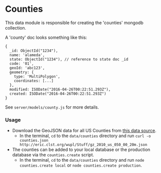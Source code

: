 # Counties

This data module is responsible for creating the 'counties' mongodb collection.

A 'county' doc looks something like this:

    {
      _id: ObjectId("1234"),
      name: 'alameda',
      state: ObjectId("1234"), // reference to state doc _id
      code: '01',
      geoId: 'abc123',
      geometry: {
        type: 'MultiPolygon',
        coordinates: [...]
      },
      modified: ISODate("2016-04-26T00:22:51.293Z"),
      created: ISODate("2016-04-26T00:22:51.293Z")
    }

See `server/models/county.js` for more details.

### Usage
* Download the GeoJSON data for all US Counties from [this data source](http://eric.clst.org/Stuff/USGeoJSON).
  * In the terminal, `cd` to the `data/counties` directory and run `curl -o counties.json http://eric.clst.org/wupl/Stuff/gz_2010_us_050_00_20m.json`
* The counties can be added to your local database or the production database via the `counties.create` script.
  * In the terminal, `cd` to the `data/counties` directory and run `node counties.create local` or `node counties.create production`.